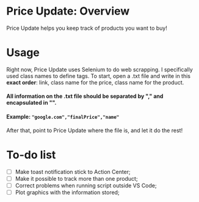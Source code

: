 # Price Update: Overview
Price Update helps you keep track of products you want to buy!
# Usage
Right now, Price Update uses Selenium to do web scrapping. I specifically used class names to define tags.
To start, open a .txt file and write in this **exact order**: link, class name for the price, class name for the product.
#### All information on the .txt file should be separated by "," and encapsulated in "".
#### Example: `"google.com","finalPrice","name"`
After that, point to Price Update where the file is, and let it do the rest!
# To-do list
- [ ] Make toast notification stick to Action Center;
- [ ] Make it possible to track more than one product;
- [ ] Correct problems when running script outside VS Code;
- [ ] Plot graphics with the information stored;

